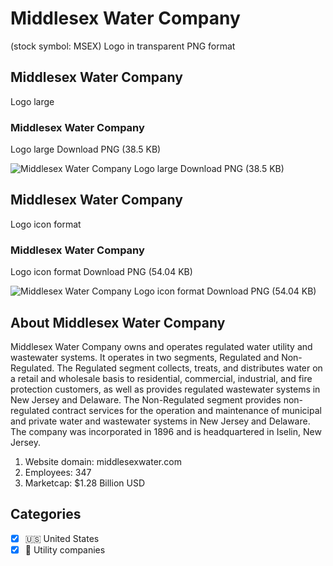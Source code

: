 # Middlesex Water Company
 (stock symbol: MSEX) Logo in transparent PNG format

## Middlesex Water Company
 Logo large

### Middlesex Water Company
 Logo large Download PNG (38.5 KB)

![Middlesex Water Company
 Logo large Download PNG (38.5 KB)](/img/orig/MSEX_BIG-4e9b3ed7.png)

## Middlesex Water Company
 Logo icon format

### Middlesex Water Company
 Logo icon format Download PNG (54.04 KB)

![Middlesex Water Company
 Logo icon format Download PNG (54.04 KB)](/img/orig/MSEX-7937ad2a.png)

## About Middlesex Water Company


Middlesex Water Company owns and operates regulated water utility and wastewater systems. It operates in two segments, Regulated and Non-Regulated. The Regulated segment collects, treats, and distributes water on a retail and wholesale basis to residential, commercial, industrial, and fire protection customers, as well as provides regulated wastewater systems in New Jersey and Delaware. The Non-Regulated segment provides non-regulated contract services for the operation and maintenance of municipal and private water and wastewater systems in New Jersey and Delaware. The company was incorporated in 1896 and is headquartered in Iselin, New Jersey.

1. Website domain: middlesexwater.com
2. Employees: 347
3. Marketcap: $1.28 Billion USD


## Categories
- [x] 🇺🇸 United States
- [x] 🚰 Utility companies
